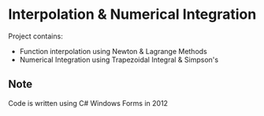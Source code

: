 # Interpolation & Numerical Integration
Project contains:
* Function interpolation using Newton & Lagrange Methods
* Numerical Integration using Trapezoidal Integral & Simpson's

## Note
Code is written using C# Windows Forms in 2012
